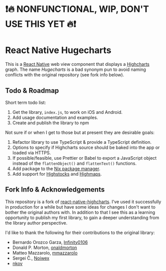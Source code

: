 # ❗️🔥 NONFUNCTIONAL, WIP, DON'T USE THIS YET 🔥❗️

# React Native Hugecharts

This is a [React Native](https://facebook.github.io/react-native/) web view component that displays a [Highcharts](https://www.highcharts.com/) graph. The name *Hugecharts* is a bad synonym pun to avoid naming conflicts with the original repository (see fork info below).

## Todo & Roadmap
Short term todo list:

1. Get the library, `index.js`, to work on iOS and Android.
1. Add usage documentation and examples.
1. Create and publish the library to npm

Not sure if or when I get to those but at present they are desirable goals:

1. Refactor library to use TypeScript & provide a TypeScript definition.
1. Options to specify if Highcharts source should be baked into the app or loaded via HTTPS.
1. If possible/feasible, use Prettier or Babel to export a JavaScript object instead of the `flattenObject()` and `flattenText()` functions.
1. Add package to the [Nix package manager](https://nixos.org/nix/).
1. Add support for [Highstocks](https://www.highcharts.com/products/highstock) and [Highmaps](https://www.highcharts.com/products/highmaps).

## Fork Info & Acknowledgements
This repository is a fork of [react-native-highcharts](rn-https://github.com/TradingPal/react-native-highcharts). I've used it successfully in production for a while but have some ideas for changes I don't want to bother the original authors with. In addition to that I see this as a learning opportunity to publish my first library, to gain a deeper understanding from the library author perspective.


I'd like to thank the following for their contributions to the original library:

* Bernardo Orozco Garza, [Infinity0106](https://github.com/Infinity0106)
* Donald P. Morton, [onaldmorton](https://github.com/donaldmorton)
* Matteo Mazzarolo, [mmazzarolo](https://github.com/mmazzarolo)
* Sergei Č., [Noiwex](https://github.com/Noiwex)
* [nkov](https://github.com/nkov)




 
